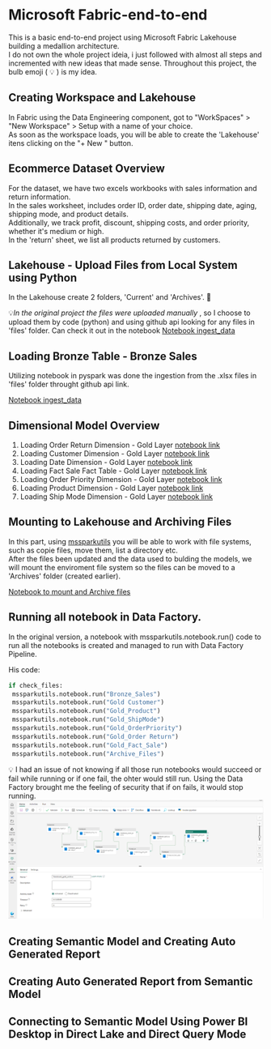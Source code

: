# Microsoft Fabric-end-to-end

This is a basic end-to-end project using Microsoft Fabric Lakehouse building a medallion architecture. <br>
I do not own the whole project ideia, i just followed with almost all steps and incremented with new ideas that made sense.
Throughout this project, the bulb emoji ( :bulb: ) is my idea.

## Creating Workspace and Lakehouse
In Fabric using the Data Engineering component, got to "WorkSpaces" > "New Workspace" > Setup with a name of your choice.<br>
As soon as the workspace loads, you will be able to create the 'Lakehouse' itens clicking on the "+ New " button.

## Ecommerce Dataset Overview
For the dataset, we have two excels workbooks with sales information and return information. <br>
In the sales worksheet, includes order ID, order date, shipping date, aging, shipping mode, and product details. <br> 
Additionally, we track profit, discount, shipping costs, and order priority, whether it's medium or high. <br> 
In the 'return' sheet, we list all products returned by customers.

## Lakehouse - Upload Files from Local System using Python
In the Lakehouse create 2 folders, 'Current' and 'Archives'. :file_folder:	<br>

💡*In the original project the files were uploaded manually* , so I choose to upload them by code (python) and using github api looking for any files in 'files' folder.
 Can check it out in the notebook [Notebook ingest_data](notebooks/ingest_data.ipynb)

## Loading Bronze Table - Bronze Sales
Utilizing notebook in pyspark was done the ingestion from the .xlsx files in 'files' folder throught github api link.

  [Notebook ingest_data](notebooks/ingest_data.ipynb)

## Dimensional Model Overview

1. Loading Order Return Dimension - Gold Layer [notebook link](notebooks/gold-order_returns.ipynb)
2. Loading Customer Dimension - Gold Layer [notebook link](notebooks/gold_customer.ipynb)
3. Loading Date Dimension - Gold Layer [notebook link](notebooks/gold_date.ipynb)
4. Loading Fact Sale Fact Table - Gold Layer [notebook link](notebooks/gold_fact_sale.ipynb)
5. Loading Order Priority Dimension - Gold Layer [notebook link](notebooks/gold_order_priority.ipynb)
6. Loading Product Dimension - Gold Layer [notebook link](notebooks/gold_product.ipynb)
7. Loading Ship Mode Dimension - Gold Layer [notebook link](notebooks/gold_shipmode.ipynb)

##  Mounting to Lakehouse and Archiving Files
In this part, using [mssparkutils](https://learn.microsoft.com/en-us/azure/synapse-analytics/spark/microsoft-spark-utilities?pivots=programming-language-python) you will be able to work with file systems, such as copie files, move them, list a directory etc. <br>
After the files been updated and the data used to bulding the models, we will mount the enviroment file system so the files can be moved to a 'Archives' folder (created earlier).

[Notebook to mount and Archive files](notebooks/Archives.ipynb)

##  Running all notebook in Data Factory.
In the original version, a notebook with mssparkutils.notebook.run() code to run all the notebooks is created and managed to run with Data Factory Pipeline.

His code:
```python
if check_files:
 mssparkutils.notebook.run("Bronze_Sales")
 mssparkutils.notebook.run("Gold Customer")
 mssparkutils.notebook.run("Gold_Product")
 mssparkutils.notebook.run("Gold_ShipMode")
 mssparkutils.notebook.run("Gold_OrderPriority")
 mssparkutils.notebook.run("Gold_Order Return")
 mssparkutils.notebook.run("Gold_Fact_Sale")
 mssparkutils.notebook.run("Archive_Files") 
```
:bulb: I had an issue of not knowing if all those run notebooks would succeed or fail while running or if one fail, the ohter would still run.
Using the Data Factory brought me the feeling of security that if on fails, it would stop running.
![image](/imagens/pipeline_notebooks.png)

## Creating Semantic Model and Creating Auto Generated Report
## Creating Auto Generated Report from Semantic Model
## Connecting to Semantic Model Using Power BI Desktop in Direct Lake and Direct Query Mode
